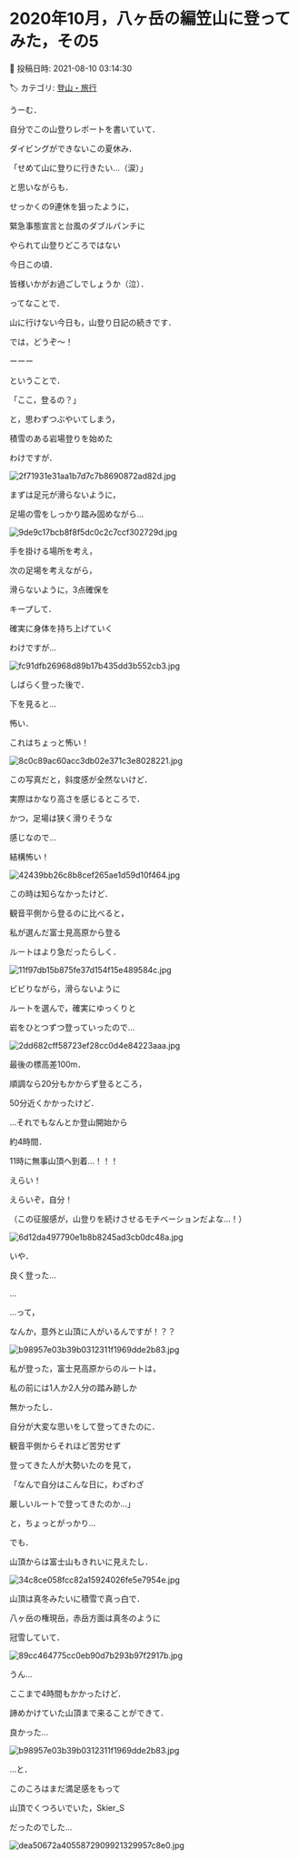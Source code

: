 # 2020年10月，八ヶ岳の編笠山に登ってみた，その5

📅 投稿日時: 2021-08-10 03:14:30

🏷️ カテゴリ: [登山・旅行](c1d637a11a25b457ac978d197adbdafc5.md)

うーむ．


自分でこの山登りレポートを書いていて．


ダイビングができないこの夏休み．


「せめて山に登りに行きたい…（涙）」


と思いながらも．


せっかくの9連休を狙ったように，


緊急事態宣言と台風のダブルパンチに


やられて山登りどころではない


今日この頃．


皆様いかがお過ごしでしょうか（泣）．





ってなことで．


山に行けない今日も，山登り日記の続きです．


では，どうぞ～！


ーーー





ということで．


「ここ，登るの？」


と，思わずつぶやいてしまう，


積雪のある岩場登りを始めた


わけですが．




![2f71931e31aa1b7d7c7b8690872ad82d.jpg](images/2f71931e31aa1b7d7c7b8690872ad82d.jpg)







まずは足元が滑らないように，


足場の雪をしっかり踏み固めながら…




![9de9c17bcb8f8f5dc0c2c7ccf302729d.jpg](images/9de9c17bcb8f8f5dc0c2c7ccf302729d.jpg)




手を掛ける場所を考え，


次の足場を考えながら，


滑らないように，3点確保を


キープして．


確実に身体を持ち上げていく


わけですが…




![fc91dfb26968d89b17b435dd3b552cb3.jpg](images/fc91dfb26968d89b17b435dd3b552cb3.jpg)




しばらく登った後で．


下を見ると…


怖い．


これはちょっと怖い！




![8c0c89ac60acc3db02e371c3e8028221.jpg](images/8c0c89ac60acc3db02e371c3e8028221.jpg)




この写真だと，斜度感が全然ないけど．


実際はかなり高さを感じるところで．


かつ，足場は狭く滑りそうな


感じなので…


結構怖い！




![42439bb26c8b8cef265ae1d59d10f464.jpg](images/42439bb26c8b8cef265ae1d59d10f464.jpg)




この時は知らなかったけど．


観音平側から登るのに比べると，


私が選んだ富士見高原から登る


ルートはより急だったらしく．




![11f97db15b875fe37d154f15e489584c.jpg](images/11f97db15b875fe37d154f15e489584c.jpg)




ビビりながら，滑らないように


ルートを選んで，確実にゆっくりと


岩をひとつずつ登っていったので…




![2dd682cff58723ef28cc0d4e84223aaa.jpg](images/2dd682cff58723ef28cc0d4e84223aaa.jpg)




最後の標高差100m．


順調なら20分もかからず登るところ，


50分近くかかったけど．





…それでもなんとか登山開始から


約4時間．


11時に無事山頂へ到着…！！！


えらい！


えらいぞ，自分！


（この征服感が，山登りを続けさせるモチベーションだよな…！）




![6d12da497790e1b8b8245ad3cb0dc48a.jpg](images/6d12da497790e1b8b8245ad3cb0dc48a.jpg)







いや．


良く登った…


…


…って，


なんか，意外と山頂に人がいるんですが！？？




![b98957e03b39b0312311f1969dde2b83.jpg](images/b98957e03b39b0312311f1969dde2b83.jpg)







私が登った，富士見高原からのルートは，


私の前には1人か2人分の踏み跡しか


無かったし．


自分が大変な思いをして登ってきたのに．


観音平側からそれほど苦労せず


登ってきた人が大勢いたのを見て，


「なんで自分はこんな日に，わざわざ


厳しいルートで登ってきたのか…」


と，ちょっとがっかり…





でも．


山頂からは富士山もきれいに見えたし．




![34c8ce058fcc82a15924026fe5e7954e.jpg](images/34c8ce058fcc82a15924026fe5e7954e.jpg)







山頂は真冬みたいに積雪で真っ白で．


八ヶ岳の権現岳，赤岳方面は真冬のように


冠雪していて．




![89cc464775cc0eb90d7b293b97f2917b.jpg](images/89cc464775cc0eb90d7b293b97f2917b.jpg)







うん…


ここまで4時間もかかったけど．


諦めかけていた山頂まで来ることができて．


良かった…




![b98957e03b39b0312311f1969dde2b83.jpg](images/b98957e03b39b0312311f1969dde2b83.jpg)







…と．


このころはまだ満足感をもって


山頂でくつろいでいた，Skier_S


だったのでした…




![dea50672a4055872909921329957c8e0.jpg](images/dea50672a4055872909921329957c8e0.jpg)
